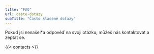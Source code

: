 ```yaml
---
title: "FAQ"
url: caste-dotazy
subTitle: "Často kladené dotazy"
---
```

Pokud jsi nenašel\*a odpověď na svoji otázku, můžeš nás kontaktovat a zeptat se.

<!--- make sure there is no empty line after {{\< contacts \>}} as otherwise hugo generates empty <p></p> which messes up formatting -->
{{< contacts >}}
